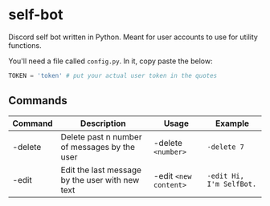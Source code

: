 # self-bot

Discord self bot written in Python. Meant for user accounts to use for utility functions.

You'll need a file called `config.py`. In it, copy paste the below:

```python
TOKEN = 'token' # put your actual user token in the quotes
```

## Commands

| Command | Description | Usage | Example |
| --- | --- | --- | --- |
| -delete | Delete past n number of messages by the user | -delete `<number>` | `-delete 7` |
| -edit | Edit the last message by the user with new text | -edit `<new content>` | `-edit Hi, I'm SelfBot.` |
